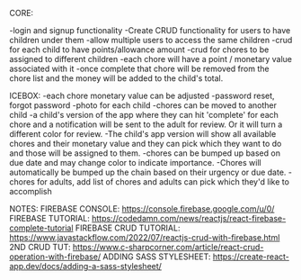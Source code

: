 CORE:

-login and signup functionality
-Create CRUD functionality for users to have children under them
-allow multiple users to access the same children
-crud for each child to have points/allowance amount
-crud for chores to be assigned to different children
-each chore will have a point / monetary value associated with it
-once complete that chore will be removed from the chore list and the money will be added to the child's total.

ICEBOX:
-each chore monetary value can be adjusted
-password reset, forgot password
-photo for each child
-chores can be moved to another child
-a child's version of the app where they can hit 'complete' for each chore and a notification will be sent to the adult for review. Or it will turn a different color for review.
-The child's app version will show all available chores and their monetary value and they can pick which they want to do and those will be assigned to them.
-chores can be bumped up based on due date and may change color to indicate importance.
-Chores will automatically be bumped up the chain based on their urgency or due date.
-chores for adults, add list of chores and adults can pick which they'd like to accomplish

NOTES:
FIREBASE CONSOLE: https://console.firebase.google.com/u/0/
FIREBASE TUTORIAL: https://codedamn.com/news/reactjs/react-firebase-complete-tutorial
FIREBASE CRUD TUTORIAL: https://www.javastackflow.com/2022/07/reactjs-crud-with-firebase.html
2ND CRUD TUT: https://www.c-sharpcorner.com/article/react-crud-operation-with-firebase/
ADDING SASS STYLESHEET: https://create-react-app.dev/docs/adding-a-sass-stylesheet/
